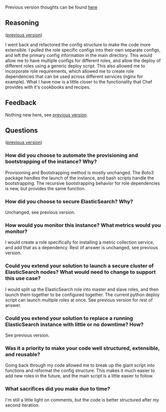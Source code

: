 Previous version thoughts can be found [here](thoughts-v0.1.md)

## Reasoning 
([previous version](thoughts-v0.1.md#reasoning))

I went back and refactored the config structure to make the code more extensible.
I pulled the role specific configs into their own separate configs, and left the primary config information in the main directory.
This would allow me to have multiple configs for different roles, and allow the deploy of different roles using a generic deploy script.
This also allowed me to incorporate role requirements, which allowed me to create role dependencies that can be used across different services (nginx for example).
What I have now is a little closer to the functionality that Chef provides with it's cookbooks and recipes.

## Feedback
Nothing new here, see [previous version](thoughts-v0.1.md#feedback).

## Questions 
([previous version](thoughts-v0.1.md#questions))

### How did you choose to automate the provisioning and bootstrapping of the instance? Why?
Provisioning and Bootstrapping method is mostly unchanged. The Boto3 package handles the launch of the instance, and bash scripts handle the bootstrapping. The recursive bootstrapping behavior for role dependencies is new, but provides the same function.
### How did you choose to secure ElasticSearch? Why?
Unchanged, see previous version.
### How would you monitor this instance? What metrics would you monitor?
I would create a role specifically for installing a metric collection service, and add that as a dependency. Rest of answer is unchanged, see previous version.
### Could you extend your solution to launch a secure cluster of ElasticSearch nodes? What would need to change to support this use case?
I would split up the ElasticSearch role into master and slave roles, and then launch them together to be configured together. The current python deploy script can launch multiple roles at once. See previous version for rest of answer.
### Could you extend your solution to replace a running ElasticSearch instance with little or no downtime? How?
See previous version.
### Was it a priority to make your code well structured, extensible, and reusable?
Going back through my code allowed me to break up the giant script into functions and reformat the config structure. This makes it much easier to add new roles in the future, and the main script is a little easier to follow.
### What sacrifices did you make due to time?
I'm still a little light on comments, but the code is better structured after my second iteration.
